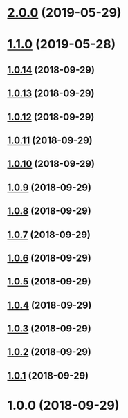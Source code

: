 # [2.0.0](https://github.com/Roms1383/mesg-pusher/compare/v1.1.0...v2.0.0) (2019-05-29)

# [1.1.0](https://github.com/Roms1383/mesg-pusher/compare/v1.0.14...v1.1.0) (2019-05-28)

## [1.0.14](https://github.com/Roms1383/mesg-pusher/compare/v1.0.13...v1.0.14) (2018-09-29)

## [1.0.13](https://github.com/Roms1383/mesg-pusher/compare/v1.0.12...v1.0.13) (2018-09-29)

## [1.0.12](https://github.com/Roms1383/mesg-pusher/compare/v1.0.11...v1.0.12) (2018-09-29)

## [1.0.11](https://github.com/Roms1383/mesg-pusher/compare/v1.0.10...v1.0.11) (2018-09-29)

## [1.0.10](https://github.com/Roms1383/mesg-pusher/compare/v1.0.9...v1.0.10) (2018-09-29)

## [1.0.9](https://github.com/Roms1383/mesg-pusher/compare/v1.0.8...v1.0.9) (2018-09-29)

## [1.0.8](https://github.com/Roms1383/mesg-pusher/compare/v1.0.7...v1.0.8) (2018-09-29)

## [1.0.7](https://github.com/Roms1383/mesg-pusher/compare/v1.0.6...v1.0.7) (2018-09-29)

## [1.0.6](https://github.com/Roms1383/mesg-pusher/compare/v1.0.5...v1.0.6) (2018-09-29)

## [1.0.5](https://github.com/Roms1383/mesg-pusher/compare/v1.0.4...v1.0.5) (2018-09-29)

## [1.0.4](https://github.com/Roms1383/mesg-pusher/compare/v1.0.3...v1.0.4) (2018-09-29)

## [1.0.3](https://github.com/Roms1383/mesg-pusher/compare/v1.0.2...v1.0.3) (2018-09-29)

## [1.0.2](https://github.com/Roms1383/mesg-pusher/compare/v1.0.1...v1.0.2) (2018-09-29)

## [1.0.1](https://github.com/Roms1383/mesg-pusher/compare/v1.0.0...v1.0.1) (2018-09-29)

# 1.0.0 (2018-09-29)
